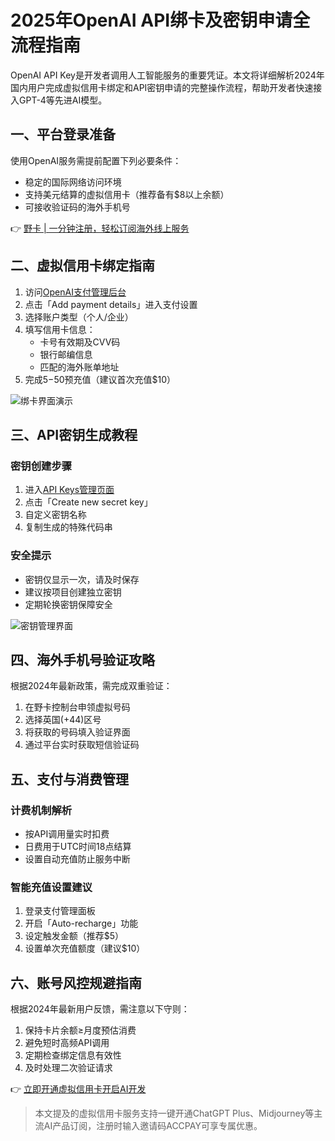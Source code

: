 # 2025年OpenAI API绑卡及密钥申请全流程指南

OpenAI API Key是开发者调用人工智能服务的重要凭证。本文将详细解析2024年国内用户完成虚拟信用卡绑定和API密钥申请的完整操作流程，帮助开发者快速接入GPT-4等先进AI模型。

## 一、平台登录准备
使用OpenAI服务需提前配置下列必要条件：
- 稳定的国际网络访问环境
- 支持美元结算的虚拟信用卡（推荐备有$8以上余额）
- 可接收验证码的海外手机号

👉 [野卡 | 一分钟注册，轻松订阅海外线上服务](https://bbtdd.com/yeka)

## 二、虚拟信用卡绑定指南
1. 访问[OpenAI支付管理后台](https://platform.openai.com/account/billing/overview)
2. 点击「Add payment details」进入支付设置
3. 选择账户类型（个人/企业）
4. 填写信用卡信息：
   - 卡号有效期及CVV码
   - 银行邮编信息
   - 匹配的海外账单地址
5. 完成$5-$50预充值（建议首次充值$10）

![绑卡界面演示](https://bbtdd.com/wp-content/uploads/img/8554750016.webp)

## 三、API密钥生成教程
### 密钥创建步骤
1. 进入[API Keys管理页面](https://platform.openai.com/api-keys)
2. 点击「Create new secret key」
3. 自定义密钥名称
4. 复制生成的特殊代码串

### 安全提示
- 密钥仅显示一次，请及时保存
- 建议按项目创建独立密钥
- 定期轮换密钥保障安全

![密钥管理界面](https://bbtdd.com/wp-content/uploads/img/1720337813481.webp)

## 四、海外手机号验证攻略
根据2024年最新政策，需完成双重验证：
1. 在野卡控制台申领虚拟号码
2. 选择英国(+44)区号
3. 将获取的号码填入验证界面
4. 通过平台实时获取短信验证码

## 五、支付与消费管理
### 计费机制解析
- 按API调用量实时扣费
- 日费用于UTC时间18点结算
- 设置自动充值防止服务中断

### 智能充值设置建议
1. 登录支付管理面板
2. 开启「Auto-recharge」功能
3. 设定触发金额（推荐$5）
4. 设置单次充值额度（建议$10）

## 六、账号风控规避指南
根据2024年最新用户反馈，需注意以下守则：
1. 保持卡片余额≥月度预估消费
2. 避免短时高频API调用
3. 定期检查绑定信息有效性
4. 及时处理二次验证请求

👉 [立即开通虚拟信用卡开启AI开发](https://bbtdd.com/yeka)

> 本文提及的虚拟信用卡服务支持一键开通ChatGPT Plus、Midjourney等主流AI产品订阅，注册时输入邀请码ACCPAY可享专属优惠。